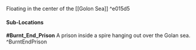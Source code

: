 Floating in the center of the [[Golon Sea]] ^e015d5

#### Sub-Locations
**#Burnt_End_Prison** 
A prison inside a spire hanging out over the Golan sea. ^BurntEndPrison


